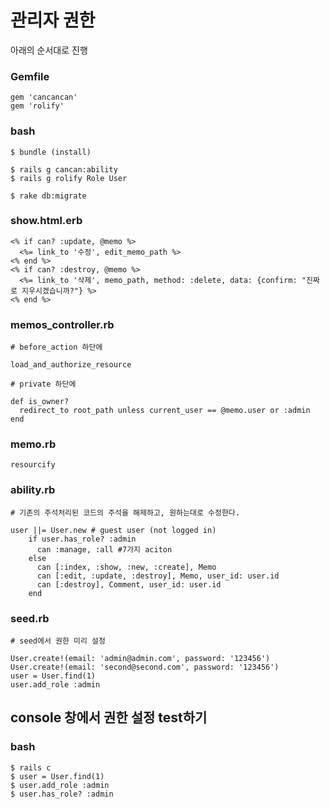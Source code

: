 # 관리자 권한

아래의 순서대로 진행

### Gemfile
~~~
gem 'cancancan'
gem 'rolify'
~~~

### bash
~~~
$ bundle (install)
~~~
~~~
$ rails g cancan:ability
$ rails g rolify Role User
~~~
~~~
$ rake db:migrate
~~~

### show.html.erb
~~~
<% if can? :update, @memo %>
  <%= link_to '수정', edit_memo_path %>
<% end %>
<% if can? :destroy, @memo %>
  <%= link_to '삭제', memo_path, method: :delete, data: {confirm: "진짜로 지우시겠습니까?"} %>
<% end %>
~~~

### memos_controller.rb
~~~
# before_action 하단에

load_and_authorize_resource
~~~
~~~
# private 하단에

def is_owner?
  redirect_to root_path unless current_user == @memo.user or :admin
end
~~~

### memo.rb
~~~
resourcify
~~~

### ability.rb
~~~
# 기존의 주석처리된 코드의 주석을 해제하고, 원하는대로 수정한다.

user ||= User.new # guest user (not logged in)
    if user.has_role? :admin
      can :manage, :all #7가지 aciton
    else
      can [:index, :show, :new, :create], Memo
      can [:edit, :update, :destroy], Memo, user_id: user.id
      can [:destroy], Comment, user_id: user.id
    end
~~~

### seed.rb
~~~
# seed에서 권한 미리 설정

User.create!(email: 'admin@admin.com', password: '123456')
User.create!(email: 'second@second.com', password: '123456')
user = User.find(1)
user.add_role :admin
~~~

## console 창에서 권한 설정 test하기

### bash
~~~
$ rails c
$ user = User.find(1)
$ user.add_role :admin
$ user.has_role? :admin
~~~